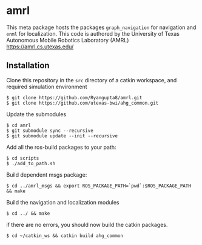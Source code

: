 # amrl

This meta package hosts the packages `graph_navigation` for navigation and `enml` for localization. This code is authored by the University of Texas Autonomous Mobile Robotics Laboratory (AMRL) https://amrl.cs.utexas.edu/

## Installation

Clone this repository in the `src` directory of a catkin workspace, and required simulation environment

    $ git clone https://github.com/Ryangupta8/amrl.git
    $ git clone https://github.com/utexas-bwi/ahg_common.git

Update the submodules

    $ cd amrl
    $ git submodule sync --recursive
    $ git submodule update --init --recursive

Add all the ros-build packages to your path:

    $ cd scripts
    $ ./add_to_path.sh
    
Build dependent msgs package:

    $ cd ../amrl_msgs && export ROS_PACKAGE_PATH=`pwd`:$ROS_PACKAGE_PATH && make

Build the navigation and localization modules

    $ cd ../ && make

if there are no errors, you should now build the catkin packages.

    $ cd ~/catkin_ws && catkin build ahg_common 

